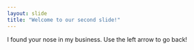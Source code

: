 ```yaml
---
layout: slide
title: "Welcome to our second slide!"
---
```

I found your nose in my business.
Use the left arrow to go back!
